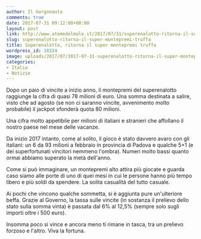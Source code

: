 ```yaml
---
author: Il Gorgonauta
comments: true
date: 2017-07-31 09:12:08+00:00
layout: post
link: http://www.atomodelmale.it/2017/07/31/superenalotto-ritorna-il-super-montepremi-truffa/
slug: superenalotto-ritorna-il-super-montepremi-truffa
title: Superenalotto, ritorna il super montepremi truffa
wordpress_id: 18324
image: uploads/2017/07/2017-07-31-superenalotto-ritorna-il-super-montepremi-truffa.jpg
categories:
- Italia
- Notizie
---
```


Dopo un paio di vincite a inizio anno, il montepremi del superenalotto raggiunge la cifra di quasi 78 milioni di euro. Una somma destinata a salire, visto che ad agosto (se non ci saranno vincite, avvenimento molto probabile) il jackpot sfonderà quota 80 milioni.

Una cifra molto appetibile per milioni di italiani e stranieri che affollano il nostro paese nel mese delle vacanze.

Da inizio 2017 intanto, come al solito, il gioco è stato davvero avaro con gli italiani: un 6 da 93 milioni a febbraio in provincia di Padova e qualche 5+1 (e dei superfortunati vincitori nemmeno l'ombra). Numeri molto bassi quanto ormai abbiamo superato la metà dell'anno.

Come si può immaginare, un montepremi alto attira più giocate e guarda caso siamo alle porte di uno di quei mesi in cui le persone hanno più tempo libero e più soldi da spendere. La solita casualità del tutto casuale.

Ai pochi che vincono qualche sommetta, si è aggiunta pure un'ulteriore beffa. Grazie al Governo, la tassa sulle vincite (in sostanza il prelievo dello stato sulla somma vinta) è passata dal 6% al 12,5% (sempre solo sugli importi oltre i 500 euro).

Insomma poco si vince e ancora meno ti rimane in tasca, tra un prelievo forzoso e l'altro. Viva la fortuna.
